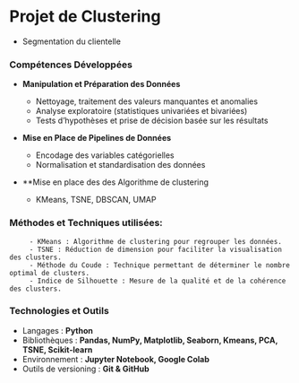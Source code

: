 # Projet de Clustering
  - Segmentation du clientelle
### Compétences Développées
 - **Manipulation et Préparation des Données**
    - Nettoyage, traitement des valeurs manquantes et anomalies
    - Analyse exploratoire (statistiques univariées et bivariées)
    - Tests d’hypothèses et prise de décision basée sur les résultats
  - **Mise en Place de Pipelines de Données**
    - Encodage des variables catégorielles
    - Normalisation et standardisation des données
      
  - **Mise en place des des Algorithme de clustering
    - KMeans, TSNE, DBSCAN, UMAP
### **Méthodes et Techniques utilisées**:
         - KMeans : Algorithme de clustering pour regrouper les données.  
         - TSNE : Réduction de dimension pour faciliter la visualisation des clusters.  
         - Méthode du Coude : Technique permettant de déterminer le nombre optimal de clusters.  
         - Indice de Silhouette : Mesure de la qualité et de la cohérence des clusters.
   ### Technologies et Outils
- Langages : **Python**
- Bibliothèques : **Pandas, NumPy, Matplotlib, Seaborn, Kmeans, PCA, TSNE, Scikit-learn**
- Environnement : **Jupyter Notebook, Google Colab**
- Outils de versioning : **Git & GitHub**

